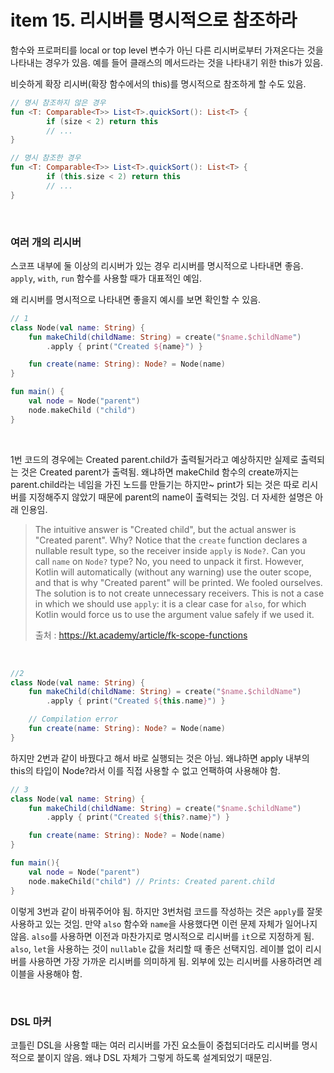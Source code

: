 # item 15. 리시버를 명시적으로 참조하라

함수와 프로퍼티를 local or top level 변수가 아닌 다른 리시버로부터 가져온다는 것을 나타내는 경우가 있음. 예를 들어 클래스의 메서드라는 것을 나타내기 위한 this가 있음.

비슷하게 확장 리시버(확장 함수에서의 this)를 명시적으로 참조하게 할 수도 있음. 

```kotlin
// 명시 참조하지 않은 경우
fun <T: Comparable<T>> List<T>.quickSort(): List<T> { 
		if (size < 2) return this
		// ...
}

// 명시 참조한 경우
fun <T: Comparable<T>> List<T>.quickSort(): List<T> { 
		if (this.size < 2) return this
		// ...
}

```

<br/>

### 여러 개의 리시버

스코프 내부에 둘 이상의 리시버가 있는 경우 리시버를 명시적으로 나타내면 좋음. `apply`, `with`, `run` 함수를 사용할 때가 대표적인 예임. 

왜 리시버를 명시적으로 나타내면 좋을지 예시를 보면 확인할 수 있음. 

```kotlin
// 1
class Node(val name: String) {
    fun makeChild(childName: String) = create("$name.$childName")
        .apply { print("Created ${name}") }

    fun create(name: String): Node? = Node(name)
}

fun main() {
    val node = Node("parent") 
    node.makeChild ("child")
}
```

<br/>


1번 코드의 경우에는 Created parent.child가 출력될거라고 예상하지만 실제로 출력되는 것은 Created parent가 출력됨. 왜냐하면 makeChild 함수의 create까지는 parent.child라는 네임을 가진 노드를 만들기는 하지만~ print가 되는 것은 따로 리시버를 지정해주지 않았기 때문에 parent의 name이 출력되는 것임. 더 자세한 설명은 아래 인용임.

> The intuitive answer is "Created child", but the actual answer is "Created parent". Why? Notice that the `create` function declares a nullable result type, so the receiver inside `apply` is `Node?`. Can you call `name` on `Node?` type? No, you need to unpack it first. However, Kotlin will automatically (without any warning) use the outer scope, and that is why "Created parent" will be printed. We fooled ourselves. The solution is to not create unnecessary receivers. This is not a case in which we should use `apply`: it is a clear case for `also`, for which Kotlin would force us to use the argument value safely if we used it.
> 
> 출처 : https://kt.academy/article/fk-scope-functions


<br/>

```kotlin
//2
class Node(val name: String) {
    fun makeChild(childName: String) = create("$name.$childName")
        .apply { print("Created ${this.name}") }

    // Compilation error
    fun create(name: String): Node? = Node(name)
}
```


하지만 2번과 같이 바꿨다고 해서 바로 실행되는 것은 아님. 왜냐하면 apply 내부의 this의 타입이 Node?라서 이를 직접 사용할 수 없고 언팩하여 사용해야 함. 

```kotlin
// 3
class Node(val name: String) {
    fun makeChild(childName: String) = create("$name.$childName")
        .apply { print("Created ${this?.name}") }

    fun create(name: String): Node? = Node(name)
}

fun main(){
    val node = Node("parent") 
    node.makeChild("child") // Prints: Created parent.child 
}
```

이렇게 3번과 같이 바꿔주어야 됨. 하지만 3번처럼 코드를 작성하는 것은 `apply`를 잘못 사용하고 있는 것임. 만약 `also` 함수와 `name`을 사용했다면 이런 문제 자체가 일어나지 않음. `also`를 사용하면 이전과 마찬가지로 명시적으로 리시버를 `it`으로 지정하게 됨. `also`, `let`을 사용하는 것이 `nullable` 값을 처리할 때 좋은 선택지임. 레이블 없이 리시버를 사용하면 가장 가까운 리시버를 의미하게 됨. 외부에 있는 리시버를 사용하려면 레이블을 사용해야 함. 

<br/>

### DSL 마커

코틀린 DSL을 사용할 때는 여러 리시버를 가진 요소들이 중첩되더라도 리시버를 명시적으로 붙이지 않음. 왜냐 DSL 자체가 그렇게 하도록 설계되었기 때문임.
